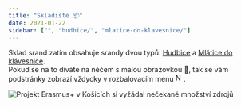 ```yaml
---
title: "Skladiště 📦"
date: 2021-01-22
sidebar: ["", "hudbice/", "mlatice-do-klavesnice/"]
---
```


Sklad srand zatím obsahuje srandy dvou typů. [Hudbice](hudbice/) a [Mlátice do klávesnice](mlatice-do-klavesnice/).  
Pokud se na to díváte na něčem s malou obrazovkou 📱, tak se vám podstránky zobrazí vždycky v rozbalovacím menu <img width="16" alt="Někteří tomu říkají hamburger 🍔" src="/emotes/hamburger-menu.svg" class="night-invert middle" onclick=""/>.

<img alt="Projekt Erasmus+ v Košicích si vyžádal nečekané množství zdrojů" src="/images/hamburger.png" class="center p-1"/>